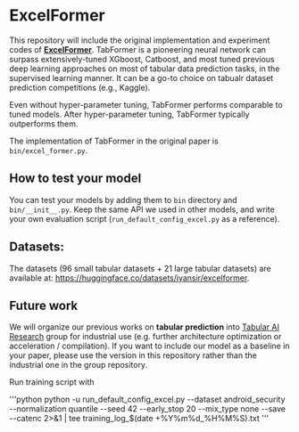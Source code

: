 # ExcelFormer

This repository will include the original implementation and experiment codes of [**ExcelFormer**](https://arxiv.org/abs/2301.02819). TabFormer is a pioneering neural network can surpass extensively-tuned XGboost, Catboost, and most tuned previous deep learning approaches on most of tabular data prediction tasks, in the supervised learning manner. It can be a go-to choice on tabualr dataset prediction competitions (e.g., Kaggle).

Even without hyper-parameter tuning, TabFormer performs comparable to tuned models. After hyper-parameter tuning, TabFormer typically outperforms them.

The implementation of TabFormer in the original paper is `bin/excel_former.py`.


## How to test your model

You can test your models by adding them to `bin` directory and `bin/__init__.py`. Keep the same API we used in other models, and write your own evaluation script (`run_default_config_excel.py` as a reference).

## Datasets:

The datasets (96 small tabular datasets + 21 large tabular datasets) are available at: https://huggingface.co/datasets/jyansir/excelformer.

## Future work

We will organize our previous works on **tabular prediction** into [Tabular AI Research](https://github.com/pytabular-ai) group for industrial use (e.g. further architecture optimization or acceleration / compilation). If you want to include our model as a baseline in your paper, please use the version in this repository rather than the industrial one in the group repository.

Run training script with

'''python
python -u run_default_config_excel.py --dataset android_security --normalization quantile --seed 42 --early_stop 20 --mix_type none --save --catenc 2>&1 | tee training_log_$(date +%Y%m%d_%H%M%S).txt
'''
